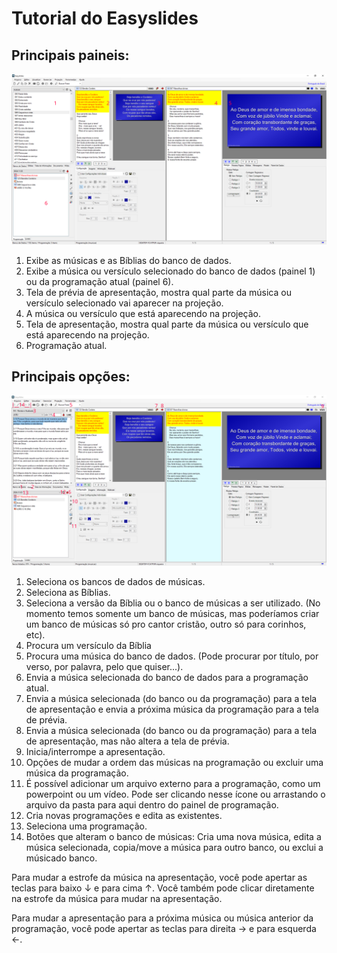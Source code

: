 # Tutorial do Easyslides

## Principais paineis:

![Painéis](easyslides_paineis.png)

1. Exibe as músicas e as Bíblias do banco de dados.
2. Exibe a música ou versículo selecionado do banco de dados (painel 1) ou da programação atual (painel 6).
3. Tela de prévia de apresentação, mostra qual parte da música ou versículo selecionado vai aparecer na projeção.
4. A música ou versículo que está aparecendo na projeção.
5. Tela de apresentação, mostra qual parte da música ou versículo que está aparecendo na projeção.
6. Programação atual.

## Principais opções:

![Opções](easyslides_opcoes.png)

1. Seleciona os bancos de dados de músicas.
2. Seleciona as Bíblias.
3. Seleciona a versão da Bíblia ou o banco de músicas a ser utilizado. (No momento temos somente um banco de músicas, mas poderíamos criar um banco de músicas só pro cantor cristão, outro só para corinhos, etc).
4. Procura um versículo da Bíblia
5. Procura uma música do banco de dados. (Pode procurar por título, por verso, por palavra, pelo que quiser...).
6. Envia a música selecionada do banco de dados para a programação atual.
7. Envia a música selecionada (do banco ou da programação) para a tela de apresentação e envia a próxima música da programação para a tela de prévia.
8. Envia a música selecionada (do banco ou da programação) para a tela de apresentação, mas não altera a tela de prévia.
9. Inicia/interrompe a apresentação.
10. Opções de mudar a ordem das músicas na programação ou excluir uma música da programação.
11. É possível adicionar um arquivo externo para a programação, como um powerpoint ou um vídeo. Pode ser clicando nesse ícone ou arrastando o arquivo da pasta para aqui dentro do painel de programação.
12. Cria novas programações e edita as existentes.
13. Seleciona uma programação.
14. Botões que alteram o banco de músicas: Cria uma nova música, edita a música selecionada, copia/move a música para outro banco, ou exclui a músicado banco.

Para mudar a estrofe da música na apresentação, você pode apertar as teclas para baixo ↓ e para cima ↑. Você também pode clicar diretamente na estrofe da música para mudar na apresentação.

Para mudar a apresentação para a próxima música ou música anterior da programação, você pode apertar as teclas para direita → e para esquerda ←.